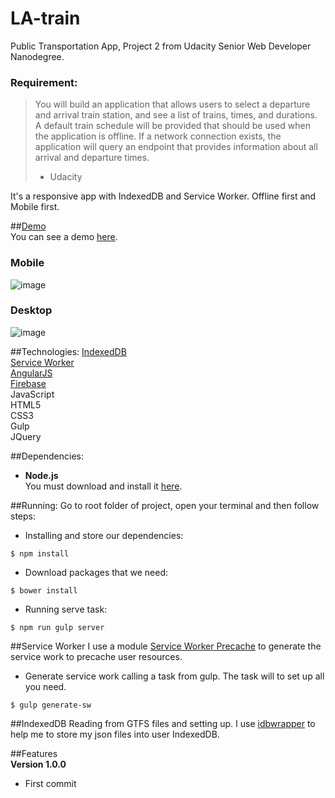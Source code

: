 # LA-train
Public Transportation App, Project 2 from Udacity Senior Web Developer Nanodegree.  
### Requirement:  
> You will build an application that allows users to select a departure and arrival train station, and see a list of trains, times, and durations. A default train schedule will be provided that should be used when the application is offline. If a network connection exists, the application will query an endpoint that provides information about all arrival and departure times.  
> - Udacity



It's a responsive app with IndexedDB and Service Worker. Offline first and Mobile first.

##[Demo](https://udacitytwo.firebaseapp.com/#/dashboard)  
You can see a demo [here](https://udacitytwo.firebaseapp.com/#/dashboard).  

### Mobile  
![image](https://raw.githubusercontent.com/mortoni/LA-train/master/app/images/demo1.png)  
### Desktop  
![image](https://raw.githubusercontent.com/mortoni/LA-train/master/app/images/demo2.png)  

##Technologies:
[IndexedDB](https://developer.mozilla.org/en/docs/Web/API/IndexedDB_API)  
[Service Worker](https://developer.mozilla.org/en-US/docs/Web/API/Service_Worker_API)  
[AngularJS](https://angularjs.org/)  
[Firebase](https://www.firebase.com/)  
JavaScript  
HTML5  
CSS3  
Gulp  
JQuery  

##Dependencies:
- **Node.js**  
You must download and install it [here](https://nodejs.org/en/).  

##Running:
Go to root folder of project, open your terminal and then follow steps:  

- Installing and store our dependencies:
```{r, engine='bash', count_lines}
$ npm install
```

- Download packages that we need:  
```{r, engine='bash', count_lines}
$ bower install
```

- Running serve task:  
```{r, engine='bash', count_lines}
$ npm run gulp server
```

##Service Worker
I use a module [Service Worker Precache](https://github.com/GoogleChrome/sw-precache) to generate the service work to precache user resources.  

- Generate service work calling a task from gulp. The task will to set up all you need.  
```{r, engine='bash', count_lines}
$ gulp generate-sw
```

##IndexedDB
  Reading from GTFS files and setting up. I use [idbwrapper](https://github.com/jensarps/IDBWrapper) to help me to store my json files into user IndexedDB.  

##Features  
**Version 1.0.0**  
- First commit
